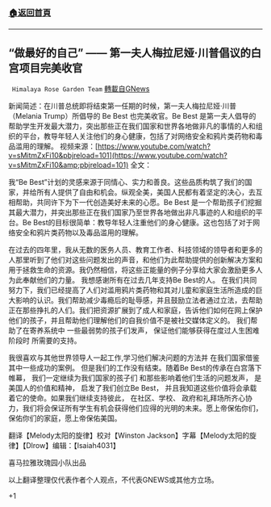 ###  [:house:返回首頁](https://github.com/ourhimalayas/txt)
---

## “做最好的自己” —— 第一夫人梅拉尼娅·川普倡议的白宫项目完美收官
` Himalaya Rose Garden Team` [轉載自GNews](https://gnews.org/zh-hans/763840/)

新闻简述：在川普总统即将结束第一任期的时候，第一夫人梅拉尼娅·川普（Melania Trump）所倡导的 Be Best 也完美收官。Be Best 是第一夫人倡导的帮助学生开发最大潜力，突出那些正在我们国家和世界各地做非凡的事情的人和组织的平台，教导年轻人关注他们的身心健康，包括了对网络安全和鸦片类药物和毒品滥用的理解。
视频来源：[https://www.youtube.com/watch?v=sMitmZxFi10&pbjreload=101](https://www.youtube.com/watch?v=sMitmZxFi10&amp;pbjreload=101)
全文：

我“Be Best”计划的灵感来源于同情心、实力和善良。这些品质构筑了我们的国家，并给所有人提供了自由和机会。纵观全美，美国人民都有着坚定的决心，去互相帮助，共同许下为下一代创造美好未来的心愿。Be Best 是一个帮助孩子们挖掘其最大潜力，并突出那些正在我们国家乃至世界各地做出非凡事迹的人和组织的平台。Be Best的目标很简单：教导年轻人注重他们的身心健康。这也包括了对于网络安全和鸦片类药物以及毒品滥用的理解。

在过去的四年里，我从无数的医务人员、教育工作者、科技领域的领导者和更多的人那里听到了他们对这些问题发出的声音，和他们为此帮助提供的创新解决方案和用于拯救生命的资源。我仍然相信，将这些正能量的例子分享给大家会激励更多人为此奉献他们的力量。 我想感谢所有在过去几年支持Be Best的人。 在我们共同努力下，我们已经提高了人们对滥用鸦片类药物和其对儿童和家庭生活所造成的巨大影响的认识。我们帮助减少毒瘾后的耻辱感，并且鼓励立法者通过立法，去帮助正在那些挣扎的人们。我们把资源扩展到了成人和家庭，告诉他们如何在网上保护他们的孩子，并且帮助他们理解他们的自我价值不是被社交媒体定义的。 我们帮助了在寄养系统中 一些最弱势的孩子们发声， 保证他们能够获得在度过人生困难阶段时 所需要的支持。

我很喜欢与其他世界领导人一起工作,学习他们解决问题的方法并 在我们国家借鉴其中一些成功的案例。 但是我们的工作没有结束。随着Be Best的传承在白宫落下帷幕， 我们一定继续为我们国家的孩子们 和那些影响着他们生活的问题发声， 是美国人的价值和精神， 启发了我们创立Be Best， 并且我知道这些价值将会承载着它的使命。如果我们继续支持彼此， 在社区、学校、 政府和礼拜场所齐心协力，我们将会保证所有学生有机会获得他们应得的光明的未来。愿上帝保佑你们，保佑你们的家庭，愿上帝保佑美国。

翻译【Melody太阳的旋律】校对【Winston Jackson】字幕【Melody太阳的旋律】【Dlrow】编辑：【Isaiah4031】

喜马拉雅玫瑰园小队出品

以上翻译整理仅代表作者个人观点，不代表GNEWS或其他方立场。

+1
